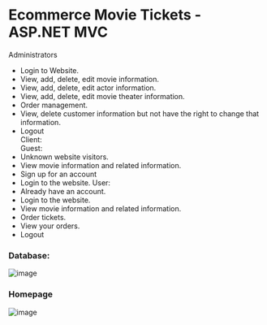 # Ecommerce Movie Tickets - ASP.NET MVC
Administrators
- Login to Website.
- View, add, delete, edit movie information.
- View, add, delete, edit actor information.
- View, add, delete, edit movie theater information.
- Order management.
- View, delete customer information but not have the right to change that information.
- Logout <br>
Client: <br>
Guest:<br>
- Unknown website visitors.
- View movie information and related information.
- Sign up for an account
- Login to the website.
User:<br>
- Already have an account.
- Login to the website.
- View movie information and related information.
- Order tickets.
- View your orders.
- Logout
### Database:
![image](https://user-images.githubusercontent.com/91320228/202116130-f50e1d2c-f6a0-4c53-8c81-221c62edb2b7.png)
### Homepage
![image](https://user-images.githubusercontent.com/91320228/202116345-802affaf-a9d4-439d-8189-fc698beaad10.png)
